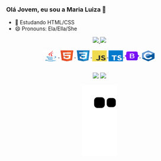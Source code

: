 ### Olá Jovem, eu sou a Maria Luiza 👋

- 🌱 Estudando HTML/CSS 
- 😄 Pronouns: Ela/Ella/She
<div align="center">
  <a href="https://github.com/MariaLuizaDMoura">
  <img height="140em" src="https://github-readme-stats.vercel.app/api?username=MariaLuizaDMoura&show_icons=true&theme=synthwave&include_all_commits=true&count_private=true"/>
  <img height="140em" src="https://github-readme-stats.vercel.app/api/top-langs/?username=MariaLuizaDMoura&layout=compact&langs_count=7&theme=synthwave"/>
</div>
  
<div align="center">
<div style="display: inline_block"><br>
 
  <img align="center" alt="Malu-Java" height="30" width="40" src="https://raw.githubusercontent.com/devicons/devicon/master/icons/java/java-original.svg">
  <img align="center" alt="Malu-HTML" height="30" width="40" src="https://raw.githubusercontent.com/devicons/devicon/master/icons/html5/html5-original.svg">
  <img align="center" alt="Malu-CSS" height="30" width="40" src="https://raw.githubusercontent.com/devicons/devicon/master/icons/css3/css3-original.svg">
  <img align="center" alt="Malu-JavaScript" height="30" width="40" src="https://raw.githubusercontent.com/devicons/devicon/master/icons/javascript/javascript-original.svg">
  <img align="center" alt="Malu-TypeScript" height="30" width="40" src="https://raw.githubusercontent.com/devicons/devicon/master/icons/typescript/typescript-original.svg">
  <img align="center" alt="Malu-bootstrap" height="30" width="40" src="https://raw.githubusercontent.com/devicons/devicon/master/icons/bootstrap/bootstrap-original.svg">
  <img align="center" alt="Malu-C" height="30" width="40" src="https://raw.githubusercontent.com/devicons/devicon/master/icons/c/c-original.svg">
  
</div>
  </div> 
  
  
##
<div align="center"> 

  <a href = "mailto:malumoura10@gmail.com"><img src="https://img.shields.io/badge/-Gmail-%23333?style=for-the-badge&logo=gmail&logoColor=white" target="_blank"></a>
  <a href="https://www.linkedin.com/in/maria-luiza-moura-638906116/" target="_blank"><img src="https://img.shields.io/badge/-LinkedIn-%230077B5?style=for-the-badge&logo=linkedin&logoColor=white" target="_blank"></a> 
 
 
  ![Snake animation](https://github.com/MariaLuizaDMoura/MariaLuizaDMoura/blob/output/github-contribution-grid-snake.svg) 
</div>
 
